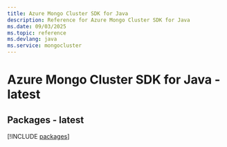 ```yaml
---
title: Azure Mongo Cluster SDK for Java
description: Reference for Azure Mongo Cluster SDK for Java
ms.date: 09/03/2025
ms.topic: reference
ms.devlang: java
ms.service: mongocluster
---
```

# Azure Mongo Cluster SDK for Java - latest
## Packages - latest
[!INCLUDE [packages](mongo-cluster-index.md)]